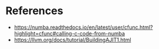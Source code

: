 # References

- https://numba.readthedocs.io/en/latest/user/cfunc.html?highlight=cfunc#calling-c-code-from-numba
- https://llvm.org/docs/tutorial/BuildingAJIT1.html